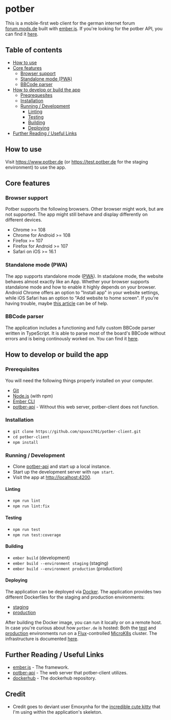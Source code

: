 # potber

This is a mobile-first web client for the german internet forum [forum.mods.de](https://forum.mods.de) built with [ember.js](https://emberjs.com/). If you're looking for the potber API, you can find it [here](https://github.com/spuxx1701/potber-api).

## Table of contents

- [How to use](#how-to-use)
- [Core features](#how-to-use)
  - [Browser support](#how-to-use)
  - [Standalone mode (PWA)](#standalone-mode-pwa)
  - [BBCode parser](#bbcode-parser)
- [How to develop or build the app](#how-to-develop-or-build-the-app)
  - [Preqrequesites](#prerequisites)
  - [Installation](#installation)
  - [Running / Development](#running--development)
    - [Linting](#linting)
    - [Testing](#testing)
    - [Building](#building)
    - [Deploying](#deploying)
- [Further Reading / Useful Links](#further-reading--useful-links)

## How to use

Visit https://www.potber.de (or https://test.potber.de for the staging environment) to use the app.

## Core features

### Browser support

Potber supports the following browsers. Other browser might work, but are not supported. The app might still behave and display differently on different devices.

- Chrome >= 108
- Chrome for Android >= 108
- Firefox >= 107
- Firefox for Android >= 107
- Safari on iOS >= 16.1

### Standalone mode (PWA)

The app supports standalone mode ([PWA](https://developer.mozilla.org/en-US/docs/Web/Progressive_web_apps)). In stadalone mode, the website behaves almost exactly like an App. Whether your browser supports standalone mode and how to enable it highly depends on your browser. Android Chrome offers an option to "Install app" in your website settings, while iOS Safari has an option to "Add website to home screen". If you're having trouble, maybe [this article](https://web.dev/learn/pwa/installation/) can be of help.

### BBCode parser

The application includes a functioning and fully custom BBCode parser written in TypeScript. It is able to parse most of the board's BBCode without errors and is being continously worked on. You can find it [here](app/services//content-parser.ts).

## How to develop or build the app

### Prerequisites

You will need the following things properly installed on your computer.

- [Git](https://git-scm.com/)
- [Node.js](https://nodejs.org/) (with npm)
- [Ember CLI](https://cli.emberjs.com/release/)
- [potber-api](ttps://github.com/spuxx1701/potber-api) - Without this web server, potber-client does not function.

### Installation

- `git clone https://github.com/spuxx1701/potber-client.git`
- `cd potber-client`
- `npm install`

### Running / Development

- Clone [potber-api](https://github.com/spuxx1701/potber-api) and start up a local instance.
- Start up the development server with `npm start`.
- Visit the app at [http://localhost:4200](http://localhost:4200).

#### Linting

- `npm run lint`
- `npm run lint:fix`

#### Testing

- `npm run test`
- `npm run test:coverage`

#### Building

- `ember build` (development)
- `ember build --environment staging` (staging)
- `ember build --environment production` (production)

#### Deploying

The application can be deployed via [Docker](https://docker.com). The application provides two different Dockerfiles for the staging and production environments:

- [staging](Dockerfile.staging)
- [production](Dockerfile.production)

After building the Docker image, you can run it locally or on a remote host. In case you're curious about how `potber.de` is hosted: Both the [test](https://test.potber.de) and [production](https://potber.de) environments run on a [Flux](https://fluxcd.io)-controlled [MicroK8s](https://microk8s.io) cluster. The infrastructure is documented [here](https://github.com/spuxx1701/flux/tree/master/cluster/apps/potber).

## Further Reading / Useful Links

- [ember.js](https://emberjs.com/) - The framework.
- [potber-api](https://github.com/spuxx1701/potber-api) - The web server that potber-client utilizes.
- [dockerhub](https://hub.docker.com/repository/docker/spuxx/potber-client/general) - The dockerhub repository.

## Credit

- Credit goes to deviant user Emoxynha for the [incredible cute kitty](https://www.deviantart.com/emoxynha/art/Gif-309653475) that I'm using within the application's skeleton.
